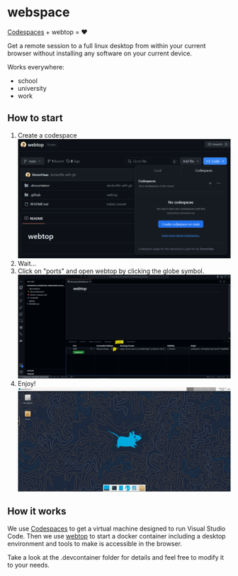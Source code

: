 # webspace

[Codespaces](https://github.com/features/codespaces) + webtop = ❤

Get a remote session to a full linux desktop from within your current browser without installing any software on your current device.

Works everywhere:
- school
- university
- work

## How to start
1. Create a codespace ![Create a codespace](images/create-a-codespace.png)
2. Wait...
3. Click on "ports" and open webtop by clicking the globe symbol. ![Open Webtop](images/open-webtop.png)
4. Enjoy! ![desktop](images/desktop.png)

## How it works

We use [Codespaces](https://github.com/features/codespaces) to get a virtual machine designed to run Visual Studio Code.
Then we use [webtop](https://docs.linuxserver.io/images/docker-webtop/) to start a docker container including a desktop environment and tools to make is accessible in the browser.

Take a look at the .devcontainer folder for details and feel free to modify it to your needs.
